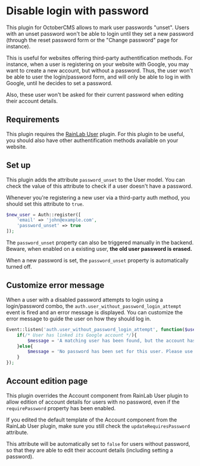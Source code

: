 # Disable login with password

This plugin for OctoberCMS allows to mark user passwords "unset".
Users with an unset password won't be able to login until they set a new password (through the reset password form or the "Change password" page for instance).

This is useful for websites offering third-party authentification methods. For instance, when a user is registering on your website with Google, you may want to create a new account, but without a password. Thus, the user won't be able to user the login/password form, and will only be able to log in with Google, until he decides to set a password.

Also, these user won't be asked for their current password when editing their account details.

## Requirements

This plugin requires the [RainLab User](https://octobercms.com/plugin/rainlab-user) plugin.
For this plugin to be useful, you should also have other authentification methods available on your website.

## Set up

This plugin adds the attribute `password_unset` to the User model. You can check the value of this attribute to check if a user doesn't have a password.

Whenever you're registering a new user via a third-party auth method, you should set this attribute to `true`.

```php
$new_user = Auth::register([
    'email' => 'john@example.com',
    'password_unset' => true
]);
```

The `password_unset` property can also be triggered manually in the backend. Beware, when enabled on a existing user, **the old user password is erased.**

When a new password is set, the `password_unset` property is automatically turned off.

## Customize error message

When a user with a disabled password attempts to login using a login/password combo, the `auth.user_without_password_login_attempt` event is fired and an error message is displayed. You can customize the error message to guide the user on how they should log in.

```php
Event::listen('auth.user_without_password_login_attempt', function($user, &$message){
    if(/* User has linked its Google account */){
        $message = 'A matching user has been found, but the account has been created with Google. Please use your Google account to login.';
    }else{
        $message = 'No password has been set for this user. Please use the Forgot password feature.';
    }
});
```

## Account edition page

This plugin overrides the Account component from RainLab User plugin to allow edition of account details for users with no password, even if the `requirePassword` property has been enabled.

If you edited the default template of the Account component from the RainLab User plugin, make sure you still check the `updateRequiresPassword` attribute.

This attribute will be automatically set to `false` for users without password, so that they are able to edit their account details (including setting a password).
